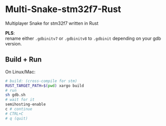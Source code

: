 # Multi-Snake-stm32f7-Rust
Multiplayer Snake for stm32f7 written in Rust

**PLS**:  
rename either `.gdbinitv7` or `.gdbinitv8` to `.gdbinit` depending on your gdb version.

## Build + Run
On Linux/Mac:

```bash
# build: (cross-compile for stm)
RUST_TARGET_PATH=$(pwd) xargo build
# run
sh gdb.sh
# wait for it
semihosting-enable
c # continue
# CTRL+C
# q (quit)
```
